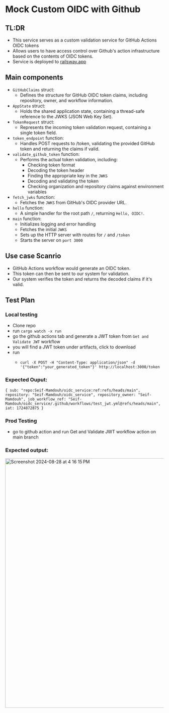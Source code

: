 # Mock Custom OIDC with Github


## TL:DR
- This service serves as a custom validation service for GitHub Actions OIDC tokens
- Allows users to have access control over Github's action infrastructure based on the contents of OIDC tokens.
- Service is deployed to [railsway.app](https://railway.app/project/a9d3b2d2-1866-4d35-a803-a54edcef2ca9/service/6711e96e-a059-456e-af4a-7f316736785d) 


## Main components
- `GitHubClaims` struct:
  - Defines the structure for GitHub OIDC token claims, including repository, owner, and workflow information.
- `AppState` struct:
  - Holds the shared application state, containing a thread-safe reference to the JWKS (JSON Web Key Set).
- `TokenRequest` struct:
  - Represents the incoming token validation request, containing a single token field.
- `token_endpoint` function:
  - Handles POST requests to /token, validating the provided GitHub token and returning the claims if valid.
- `validate_github_token` function:
  - Performs the actual token validation, including:
    - Checking token format
    - Decoding the token header
    - Finding the appropriate key in the `JWKS`
    - Decoding and validating the token
    - Checking organization and repository claims against environment variables
- `fetch_jwks` function:
  - Fetches the `JWKS` from GitHub's OIDC provider URL.
- `hello` function:
  - A simple handler for the root path `/`, returning `Hello, OIDC!`.
- `main` function:
  - Initializes logging and error handling
  - Fetches the initial `JWKS`
  - Sets up the HTTP server with routes for `/` and `/token`
  - Starts the server on `port 3000`

 ## Use case Scanrio
 - GitHub Actions workflow would generate an OIDC token. 
 - This token can then be sent to our system for validation. 
 - Our system verifies the token and returns the decoded claims if it's valid.

## Test Plan

### Local testing
- Clone repo
- run `cargo watch -x run`
- go the github actions tab and generate a JWT token from `Get and Validate JWT` workflow
- you will find a JWT token under artifacts, click to download
- run
  -   ```
      curl -X POST -H "Content-Type: application/json" -d '{"token":"your_generated_token"}' http://localhost:3000/token
      ```
### Expected Ouput:

```
{ sub: "repo:Seif-Mamdouh/oidc_service:ref:refs/heads/main", repository: "Seif-Mamdouh/oidc_service", repository_owner: "Seif-Mamdouh", job_workflow_ref: "Seif-Mamdouh/oidc_service/.github/workflows/test_jwt.yml@refs/heads/main", iat: 1724872875 }
```

### Prod Testing
- go to github action and run Get and Validate JWT workflow action on main branch

### Expected output:
<img width="789" alt="Screenshot 2024-08-28 at 4 16 15 PM" src="https://github.com/user-attachments/assets/02191c54-e77e-4742-80fd-cf20cfabd993">

